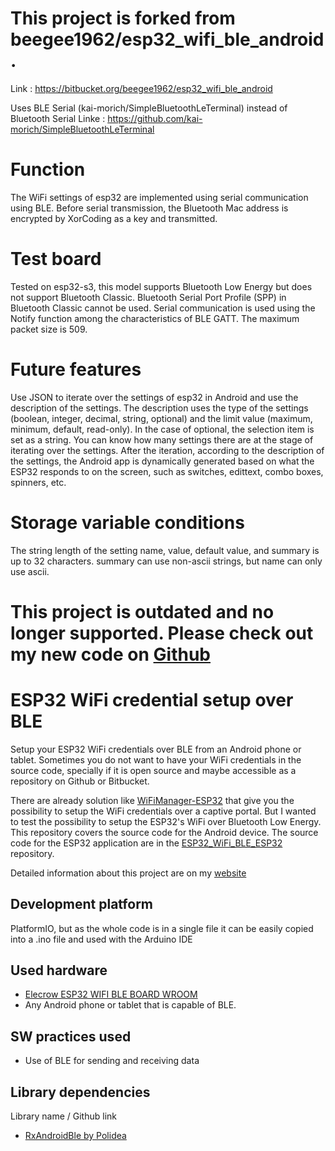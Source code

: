 
# This project is forked from beegee1962/esp32_wifi_ble_android.
Link : https://bitbucket.org/beegee1962/esp32_wifi_ble_android

Uses BLE Serial (kai-morich/SimpleBluetoothLeTerminal) instead of Bluetooth Serial
Linke : https://github.com/kai-morich/SimpleBluetoothLeTerminal

# Function
The WiFi settings of esp32 are implemented using serial communication using BLE.
Before serial transmission, the Bluetooth Mac address is encrypted by XorCoding as a key and transmitted.

# Test board
Tested on esp32-s3, this model supports Bluetooth Low Energy but does not support Bluetooth Classic. Bluetooth Serial Port Profile (SPP) in Bluetooth Classic cannot be used. Serial communication is used using the Notify function among the characteristics of BLE GATT. The maximum packet size is 509.

# Future features
Use JSON to iterate over the settings of esp32 in Android and use the description of the settings. The description uses the type of the settings (boolean, integer, decimal, string, optional) and the limit value (maximum, minimum, default, read-only). In the case of optional, the selection item is set as a string. You can know how many settings there are at the stage of iterating over the settings. After the iteration, according to the description of the settings, the Android app is dynamically generated based on what the ESP32 responds to on the screen, such as switches, edittext, combo boxes, spinners, etc.

# Storage variable conditions
The string length of the setting name, value, default value, and summary is up to 32 characters. summary can use non-ascii strings, but name can only use ascii.

# This project is outdated and no longer supported. Please check out my new code on [Github](https://github.com/beegee-tokyo/My-nRF52-Toolbox)

# ESP32 WiFi credential setup over BLE
Setup your ESP32 WiFi credentials over BLE from an Android phone or tablet.
Sometimes you do not want to have your WiFi credentials in the source code, specially if it is open source and maybe accessible as a repository on Github or Bitbucket.

There are already solution like [WiFiManager-ESP32](https://github.com/zhouhan0126/WIFIMANAGER-ESP32) that give you the possibility to setup the WiFi credentials over a captive portal.
But I wanted to test the possibility to setup the ESP32's WiFi over Bluetooth Low Energy.
This repository covers the source code for the Android device. The source code for the ESP32 application are in the [ESP32_WiFi_BLE_ESP32](https://bitbucket.org/beegee1962/esp32_wifi_ble_esp32) repository.

Detailed information about this project are on my [website](https://desire.giesecke.tk/index.php/2018/04/06/esp32-wifi-setup-over-ble/)

## Development platform
PlatformIO, but as the whole code is in a single file it can be easily copied into a .ino file and used with the Arduino IDE

## Used hardware
- [Elecrow ESP32 WIFI BLE BOARD WROOM](https://circuit.rocks/esp32-wifi-ble-board-wroom.html?search=ESP32)
- Any Android phone or tablet that is capable of BLE.

## SW practices used
- Use of BLE for sending and receiving data

## Library dependencies
Library name / Github link
- [RxAndroidBle by Polidea](https://github.com/Polidea/RxAndroidBle)
